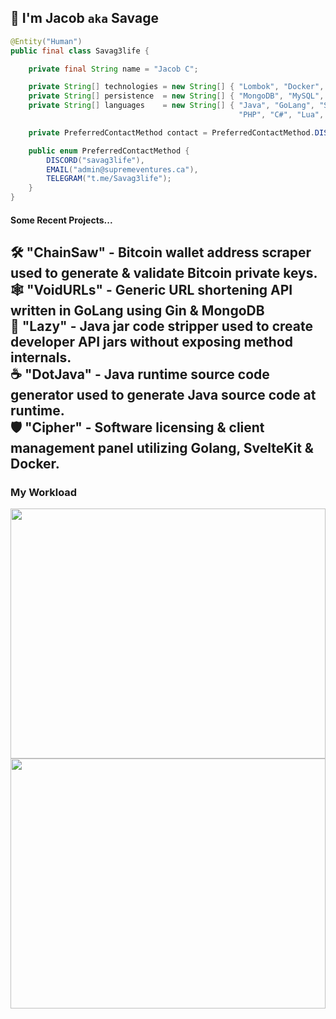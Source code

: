 ## 👋 I'm Jacob `aka` Savage

```java
@Entity("Human")
public final class Savag3life {

    private final String name = "Jacob C";

    private String[] technologies = new String[] { "Lombok", "Docker", "Jenkins", "Jira", "Git", "Linux/Unix" };
    private String[] persistence  = new String[] { "MongoDB", "MySQL", "SQLite", "Redis", "MariaDB" };
    private String[] languages    = new String[] { "Java", "GoLang", "SvelteKit", "JavaScript",
                                                   "PHP", "C#", "Lua", "Python", "Groovey", "Typescript" };

    private PreferredContactMethod contact = PreferredContactMethod.DISCORD;

    public enum PreferredContactMethod {
        DISCORD("savag3life"),
        EMAIL("admin@supremeventures.ca"),
        TELEGRAM("t.me/Savag3life");
    }
}
```
 
#### Some Recent Projects...

🛠️ "ChainSaw" - Bitcoin wallet address scraper used to generate & validate Bitcoin private keys.</br>
🕸️ "VoidURLs" - Generic URL shortening API written in GoLang using Gin & MongoDB</br>
🤙 "Lazy" - Java jar code stripper used to create developer API jars without exposing method internals.</br>
☕ "DotJava" - Java runtime source code generator used to generate Java source code at runtime.</br>
🛡️ "Cipher" - Software licensing & client management panel utilizing Golang, SvelteKit & Docker.
---

### My Workload
<img src="https://wakatime.com/share/@9cf87436-f702-49fa-8db3-5210aec8af0a/1ef429d9-d5f5-4f89-9a12-28f65596d8b1.svg" width="100%" height="400">
<img src="https://wakatime.com/share/@9cf87436-f702-49fa-8db3-5210aec8af0a/719261d8-d908-4c07-ad56-9084f580a85d.svg" width="100%" height="400">
